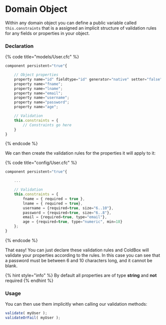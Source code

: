 # Domain Object

Within any domain object you can define a public variable called `this.constraints` that is a assigned an implicit structure of validation rules for any fields or properties in your object.

### Declaration

{% code title="models/User.cfc" %}
```javascript
component persistent="true"{

    // Object properties
    property name="id" fieldtype="id" generator="native" setter="false";
    property name="fname";
    property name="lname";
    property name="email";
    property name="username";
    property name="password";
    property name="age";

    // Validation
    this.constraints = {
        // Constraints go here
    }
}
```
{% endcode %}

We can then create the validation rules for the properties it will apply to it:

{% code title="config/User.cfc" %}
```javascript
component persistent="true"{

    ...

    // Validation
    this.constraints = {
        fname = { required = true },
        lname = { required = true},
        username = {required=true, size="6..10"},
        password = {required=true, size="6..8"},
        email = {required=true, type="email"},
        age = {required=true, type="numeric", min=18}
    };
}
```
{% endcode %}

That easy! You can just declare these validation rules and ColdBox will validate your properties according to the rules. In this case you can see that a password must be between 6 and 10 characters long, and it cannot be blank.

{% hint style="info" %}
By default all properties are of type **string** and **not** required
{% endhint %}

### Usage

You can then use them implicitly when calling our validation methods:

```javascript
validate( myUser );
validateOrFail( myUser );
```

